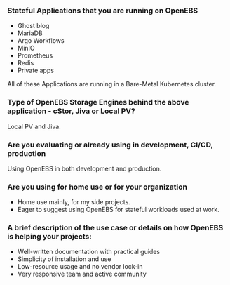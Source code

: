 ### Stateful Applications that you are running on OpenEBS

- Ghost blog
- MariaDB
- Argo Workflows
- MinIO
- Prometheus
- Redis
- Private apps

All of these Applications are running in a Bare-Metal Kubernetes cluster.

### Type of OpenEBS Storage Engines behind the above application - cStor, Jiva or Local PV?

Local PV and Jiva.

### Are you evaluating or already using in development, CI/CD, production

Using OpenEBS in both development and production.

### Are you using for home use or for your organization

- Home use mainly, for my side projects.
- Eager to suggest using OpenEBS for stateful workloads used at work.

### A brief description of the use case or details on how OpenEBS is helping your projects:

- Well-written documentation with practical guides
- Simplicity of installation and use
- Low-resource usage and no vendor lock-in
- Very responsive team and active community
